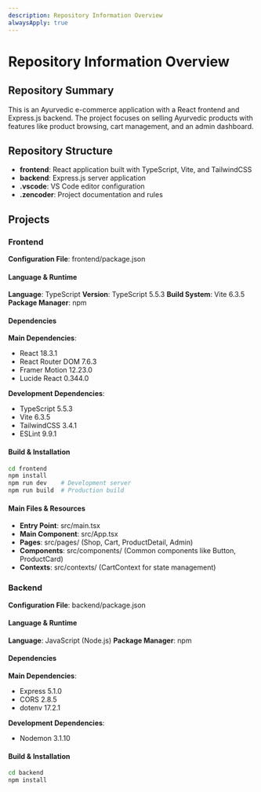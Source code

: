 ```yaml
---
description: Repository Information Overview
alwaysApply: true
---
```


# Repository Information Overview

## Repository Summary
This is an Ayurvedic e-commerce application with a React frontend and Express.js backend. The project focuses on selling Ayurvedic products with features like product browsing, cart management, and an admin dashboard.

## Repository Structure
- **frontend**: React application built with TypeScript, Vite, and TailwindCSS
- **backend**: Express.js server application
- **.vscode**: VS Code editor configuration
- **.zencoder**: Project documentation and rules

## Projects

### Frontend
**Configuration File**: frontend/package.json

#### Language & Runtime
**Language**: TypeScript
**Version**: TypeScript 5.5.3
**Build System**: Vite 6.3.5
**Package Manager**: npm

#### Dependencies
**Main Dependencies**:
- React 18.3.1
- React Router DOM 7.6.3
- Framer Motion 12.23.0
- Lucide React 0.344.0

**Development Dependencies**:
- TypeScript 5.5.3
- Vite 6.3.5
- TailwindCSS 3.4.1
- ESLint 9.9.1

#### Build & Installation
```bash
cd frontend
npm install
npm run dev    # Development server
npm run build  # Production build
```

#### Main Files & Resources
- **Entry Point**: src/main.tsx
- **Main Component**: src/App.tsx
- **Pages**: src/pages/ (Shop, Cart, ProductDetail, Admin)
- **Components**: src/components/ (Common components like Button, ProductCard)
- **Contexts**: src/contexts/ (CartContext for state management)

### Backend
**Configuration File**: backend/package.json

#### Language & Runtime
**Language**: JavaScript (Node.js)
**Package Manager**: npm

#### Dependencies
**Main Dependencies**:
- Express 5.1.0
- CORS 2.8.5
- dotenv 17.2.1

**Development Dependencies**:
- Nodemon 3.1.10

#### Build & Installation
```bash
cd backend
npm install
```
